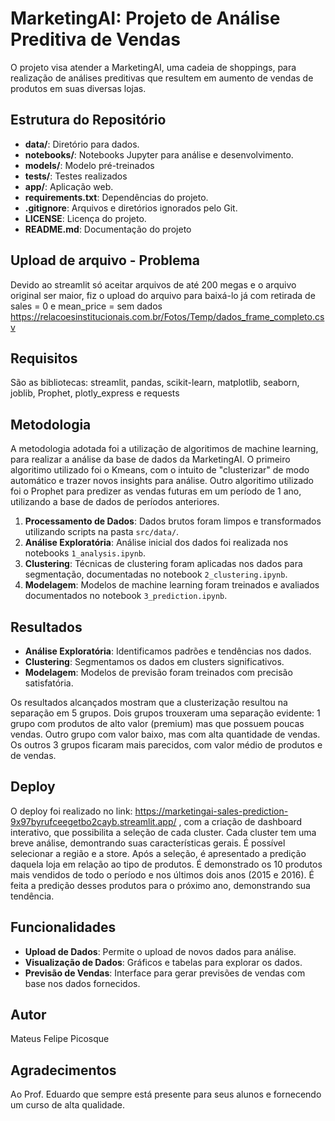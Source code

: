 # MarketingAI: Projeto de Análise Preditiva de Vendas

O projeto visa atender a MarketingAI, uma cadeia de shoppings, para realização de análises preditivas que resultem em aumento de vendas de produtos em suas diversas lojas.

## Estrutura do Repositório
- **data/**: Diretório para dados.
- **notebooks/**: Notebooks Jupyter para análise e desenvolvimento.
- **models/**: Modelo pré-treinados
- **tests/**: Testes realizados
- **app/**: Aplicação web.
- **requirements.txt**: Dependências do projeto.
- **.gitignore**: Arquivos e diretórios ignorados pelo Git.
- **LICENSE**: Licença do projeto.
- **README.md**: Documentação do projeto

## Upload de arquivo - Problema

Devido ao streamlit só aceitar arquivos de até 200 megas e o arquivo original ser maior, fiz o upload do arquivo para baixá-lo já com retirada de sales = 0  e mean_price = sem dados
https://relacoesinstitucionais.com.br/Fotos/Temp/dados_frame_completo.csv

## Requisitos
São as bibliotecas: streamlit, pandas, scikit-learn, matplotlib, seaborn, joblib, Prophet, plotly_express e requests

## Metodologia
A metodologia adotada foi a utilização de algoritimos de machine learning, para realizar a análise da base de dados da MarketingAI. O primeiro algoritimo utilizado foi o Kmeans, com o intuito de "clusterizar" de modo automático e trazer novos insights para análise. Outro algoritimo utilizado foi o Prophet para predizer as vendas futuras em um período de 1 ano, utilizando a base de dados de períodos anteriores.

1. **Processamento de Dados**: Dados brutos foram limpos e transformados utilizando scripts na pasta `src/data/`.
2. **Análise Exploratória**: Análise inicial dos dados foi realizada nos notebooks `1_analysis.ipynb`.
3. **Clustering**: Técnicas de clustering foram aplicadas nos dados para segmentação, documentadas no notebook `2_clustering.ipynb`.
4. **Modelagem**: Modelos de machine learning foram treinados e avaliados documentados no notebook `3_prediction.ipynb`.

## Resultados
- **Análise Exploratória**: Identificamos padrões e tendências nos dados.
- **Clustering**: Segmentamos os dados em clusters significativos.
- **Modelagem**: Modelos de previsão foram treinados com precisão satisfatória.

Os resultados alcançados mostram que a clusterização resultou na separação em 5 grupos. Dois grupos trouxeram uma separação evidente: 1 grupo com produtos de alto valor (premium) mas que possuem poucas vendas. Outro grupo com valor baixo, mas com alta quantidade de vendas. Os outros 3 grupos ficaram mais parecidos, com valor médio de produtos e de vendas. 

## Deploy

O deploy foi realizado no link: https://marketingai-sales-prediction-9x97byrufceegetbo2cayb.streamlit.app/ , com a criação de dashboard interativo, que possibilita a seleção de cada cluster. Cada cluster tem uma breve análise, demontrando suas características gerais. É possível selecionar a região e a store. Após a seleção, é apresentado a predição daquela loja em relação ao tipo de produtos. É demonstrado os 10 produtos mais vendidos de todo o período e nos últimos dois anos (2015 e 2016). É feita a predição desses produtos para o próximo ano, demonstrando sua tendência.

## Funcionalidades

- **Upload de Dados**: Permite o upload de novos dados para análise.
- **Visualização de Dados**: Gráficos e tabelas para explorar os dados.
- **Previsão de Vendas**: Interface para gerar previsões de vendas com base nos dados fornecidos.


## Autor

Mateus Felipe Picosque

## Agradecimentos

Ao Prof. Eduardo que sempre está presente para seus alunos e fornecendo um curso de alta qualidade.
